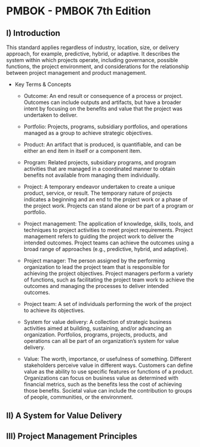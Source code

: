 # PMBOK - PMBOK 7th Edition

## I) Introduction

This standard applies regardless of industry, location, size, or delivery approach, for example, predictive, hybrid, or adaptive. It describes the system within which projects operate, including governance, possible functions, the project environment, and considerations for the relationship between project management and product management.

- Key Terms & Concepts

    - Outcome: An end result or consequence of a process or project. Outcomes can include
    outputs and artifacts, but have a broader intent by focusing on the benefits and value that
    the project was undertaken to deliver.

    - Portfolio: Projects, programs, subsidiary portfolios, and operations managed as a group
    to achieve strategic objectives.

    - Product: An artifact that is produced, is quantifiable, and can be either an end item in itself or a component item.

    - Program: Related projects, subsidiary programs, and program activities that are managed
    in a coordinated manner to obtain benefits not available from managing them individually.

    - Project: A temporary endeavor undertaken to create a unique product, service, or result.
    The temporary nature of projects indicates a beginning and an end to the project work or
    a phase of the project work. Projects can stand alone or be part of a program or portfolio.

    - Project management: The application of knowledge, skills, tools, and techniques to
    project activities to meet project requirements. Project management refers to guiding the
    project work to deliver the intended outcomes. Project teams can achieve the outcomes
    using a broad range of approaches (e.g., predictive, hybrid, and adaptive).

    - Project manager: The person assigned by the performing organization to lead the project
    team that is responsible for achieving the project objectives. Project managers perform
    a variety of functions, such as facilitating the project team work to achieve the outcomes
    and managing the processes to deliver intended outcomes.

    - Project team: A set of individuals performing the work of the project to achieve its objectives.

    - System for value delivery: A collection of strategic business activities aimed at building, sustaining, and/or advancing an organization. Portfolios, programs, projects, products, and operations can all be part of an organization’s system for value delivery.

    - Value: The worth, importance, or usefulness of something. Different stakeholders perceive value in different ways. Customers can define value as the ability to use specific features or functions of a product. Organizations can focus on business value as determined with financial metrics, such as the benefits less the cost of achieving those benefits. Societal value can include the contribution to groups of people, communities, or the environment.

## II) A System for Value Delivery




















## III) Project Management Principles



